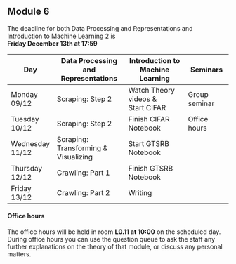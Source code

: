 
## Module 6

The deadline for both Data Processing and Representations and Introduction to Machine Learning 2 is<br>**Friday December 13th at 17:59**

| Day                | Data Processing<br>and Representations | Introduction to<br>Machine Learning | Seminars          |
| ------------------ | ---------------------------- | ----------------------------------- | --------------------------- |
| Monday<br>09/12    | Scraping: Step 2             | Watch Theory videos &<br>Start CIFAR | Group seminar              |
| Tuesday<br>10/12   | Scraping: Step 2             | Finish CIFAR Notebook               | Office hours                |
| Wednesday<br>11/12 | Scraping: Transforming &<br> Visualizing | Start GTSRB Notebook    |                             |
| Thursday<br>12/12  | Crawling: Part 1             | Finish GTSRB Notebook               |                             |
| Friday<br>13/12    | Crawling: Part 2             | Writing                             |                             |



#### Office hours

The office hours will be held in room **L0.11 at 10:00** on the scheduled day. During office hours you can use the question queue to ask the staff any further explanations on the theory of that module, or discuss any personal matters.

